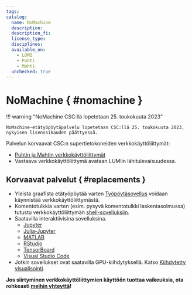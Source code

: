 ```yaml
---
tags:
catalog:
  name: NoMachine
  description:
  description_fi:
  license_type:
  disciplines:
  available_on:
    - LUMI
    - Puhti
    - Mahti
  unchecked: true
---
```


# NoMachine { #nomachine }

!!! warning "NoMachine CSC:llä lopetetaan 25. toukokuuta 2023"

    NoMachine-etätyöpöytäpalvelu lopetetaan CSC:llä 25. toukokuuta 2023,
    nykyisen lisenssikauden päättyessä.


Palvelun korvaavat CSC:n supertietokoneiden verkkokäyttöliittymät:

* [Puhtin ja Mahtin verkkokäyttöliittymät](../computing/webinterface/index.md)
* Vastaava verkkokäyttöliittymä avataan LUMIin lähitulevaisuudessa.

## Korvaavat palvelut { #replacements }

* Yleistä graafista etätyöpöytää varten [Työpöytäsovellus](../computing/webinterface/desktop.md) voidaan käynnistää verkkokäyttöliittymästä.
* Komentotulkkia varten (esim. pysyvä komentotulkki laskentasolmussa) tutustu verkkokäyttöliittymän [shell-sovelluksiin](../computing/webinterface/index.md#shell).
* Saatavilla interaktiivisina sovelluksina.
    * [Jupyter](../computing/webinterface/jupyter.md)
    * [Julia-Jupyter](../computing/webinterface/julia-on-jupyter.md)
    * [MATLAB](../computing/webinterface/matlab.md)
    * [RStudio](../computing/webinterface/rstudio.md)
    * [TensorBoard](../computing/webinterface/tensorboard.md)
    * [Visual Studio Code](../computing/webinterface/vscode.md)
* Jotkin sovellukset ovat saatavilla GPU-kiihdytyksellä. Katso
[Kiihdytetty visualisointi](../computing/webinterface/accelerated-visualization.md).

**Jos siirtyminen verkkokäyttöliittymien käyttöön tuottaa vaikeuksia, ota rohkeasti
[meihin yhteyttä](../support/contact.md)!**